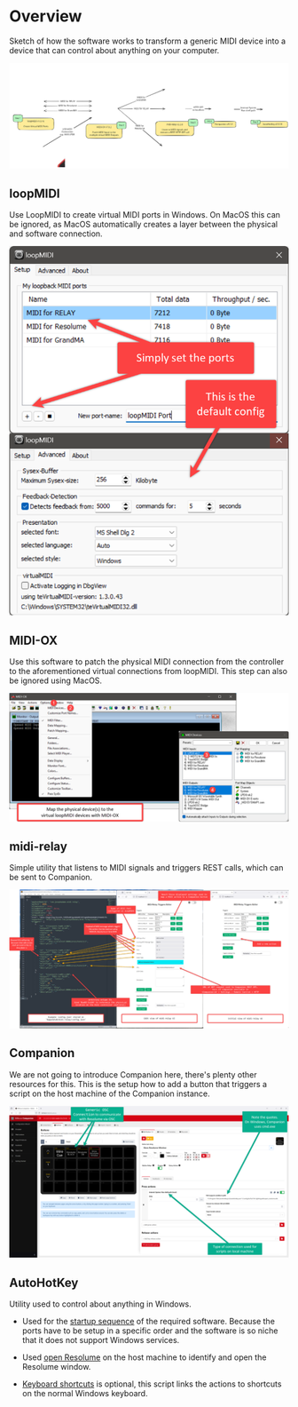 
# Overview

Sketch of how the software works to transform a generic MIDI device into a device that can control about anything on your computer.

![](../docs/midi_controller_to_control_anything.svg)


## loopMIDI

Use LoopMIDI to create virtual MIDI ports in Windows. On MacOS this can be ignored, as MacOS automatically creates a layer between the physical and software connection.

![](../docs/loopmidi.png)

## MIDI-OX

Use this software to patch the physical MIDI connection from the controller to the aforementioned virtual connections from loopMIDI. This step can also be ignored using MacOS.

![](../docs/midiox.png)

## midi-relay

Simple utility that listens to MIDI signals and triggers REST calls, which can be sent to Companion.

![](../docs/midi-relay.png)

## Companion

We are not going to introduce Companion here, there's plenty other resources for this. This is the setup how to add a button that triggers a script on the host machine of the Companion instance.

![](../docs/companion.png)

## AutoHotKey

Utility used to control about anything in Windows.

- Used for the [startup sequence](../ahk/sequence_midi_utils.ahk) of the required software. Because the ports have to be setup in a specific order and the software is so niche that it does not support Windows services.

- Used [open Resolume](../ahk/open_resolume.ahk) on the host machine to identify and open the Resolume window.

- [Keyboard shortcuts](../ahk/keyboard_shortcuts.ahk) is optional, this script links the actions to shortcuts on the normal Windows keyboard.
